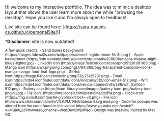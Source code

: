 Hi welcome to my interactive portfolio. The idea was to mimic a desktop layout that allows the user learn more about me while "browsing the desktop". Hope you like it and I'm always open to feedback! 

Live site can be found here: [(https://sara-naeem-cs.github.io/personalSite/)]


***Disclaimer**: site is now outdated! 

<sub> 
A few quick credits:
- Sand dunes background (https://images.hdqwalls.com/wallpapers/desert-nights-moon-5k-8n.jpg ) 
- Apple background (https://cdn.osxdaily.com/wp-content/uploads/2018/06/macos-mojave-night-blues-lighter.jpg)
- Linkedin icon (https://image.flaticon.com/icons/png/512/61/61109.png)
- Mango icon (https://w7.pngwing.com/pngs/764/369/png-transparent-computer-icons-mango-mango-food-leaf-logo.png)
- GitHub icon(https://image.flaticon.com/icons/png/512/25/25231.png) 
- Email icon(https://cdn4.iconfinder.com/data/icons/ionicons/512/icon-email-512.png)
- Wifi icon(https://cdn4.iconfinder.com/data/icons/vecico-connectivity/288/wifi_Symbol-512.png)
- Battery icon (https://icon-library.com/images/battery-icon-png/battery-icon-png-9.jpg)
- File icon: (https://img.icons8.com/plasticine/2x/file.png) 
- Clock-icon: (https://img.icons8.com/pastel-glyph/2x/clock--v2.png)
- File icon: http://www.clker.com/cliparts/V/L/U/M/9/N/clipboard.svg.med.png 
- Code for popups was altered from the code found in this video: https://www.youtube.com/watch?v=MBaw_6cPmAw&ab_channel=WebDevSimplified 
-  Design was (heavily) inpired by Mac OS
</sub>
